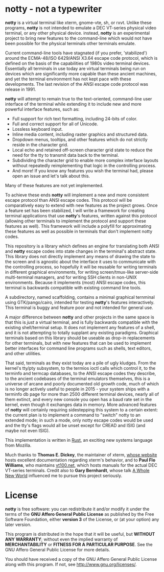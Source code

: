 # notty - not a typewriter

__notty__ is a virtual terminal like xterm, gnome-vte, sh, or rxvt. Unlike
these programs, __notty__ is not intended to emulate a DEC VT-series physical
video terminal, or any other physical device. instead, __notty__ is an
experimental project to bring new features to the command-line which would not
have been possible for the physical terminals other terminals emulate.

Current command-line tools have stagnated (if you prefer, 'stabilized') around
the ECMA-48/ISO 6429/ANSI X3.64 escape code protocol, which is defined on the
basis of the capabilities of 1980s video terminal devices. Essentially all
terminals in use today are virtual terminals being run on devices which are
significantly more capable than these ancient machines, and yet the terminal
environment has not kept pace with these developments. The last revision of the
ANSI escape code protocol was release in 1991.

__notty__ will attempt to remain true to the text-oriented, command-line user
interface of the terminal while extending it to include new and more powerful
interface features, such as:

* Full support for rich text formatting, including 24-bits of color.
* Full and correct support for all of Unicode.
* Lossless keyboard input.
* Inline media content, including raster graphics and structured data.
* Dropdown menus, tooltips, and other features which do not strictly reside in
  the character grid.
* Local echo and retained off-screen character grid state to reduce the need
  for the tty to transmit data back to the terminal.
* Subdividing the character grid to enable more complex interface layouts
  without repeatedly reimplementing that logic in the controlling process.
* And more! If you know any features you wish the terminal had, please open an
  issue and let's talk about this.

Many of these features are not yet implemented.

To achieve these ends __notty__ will implement a new and more consistent escape
protocol than ANSI escape codes. This protocol will be comparatively easy to
extend with new features as the project grows. Once a feature set has been
stabilized, I will write a framework for creating terminal applications that
use __notty__'s features, written against this protocol (allowing other
terminals to implement the protocol and support these features as well). This
framework will include a polyfill for approximating these features as well as
possible in terminals that don't implement notty codes.

This repository is a library which defines an engine for translating both ANSI
and __notty__ escape codes into state changes in the terminal's abstract state.
This library does not directly implement any means of drawing the state to the
screen and is agnostic about the interface it uses to communicate with the
controlling process, so hopefully it will be reusable for writing terminals in
different graphical environments, for writing screen/tmux-like server-side
multi-terminal managers, and for writing SSH clients in non-UNIX environments.
Because it implements (most) ANSI escape codes, this terminal is backwards
compatible with existing command line tools.

A subdirectory, named scaffolding, contains a minimal graphical ternminal using
GTK/pango/cairo, intended for testing __notty__'s features interactively. This
terminal is buggy and feature poor and not intended for general use.

A major difference between __notty__ and other projects in the same space is
that this is _just_ a virtual terminal, and is fully backwards compatible with
the existing shell/terminal setup. It does not implement any features of a
shell, and it is not attempting to totally supplant any existing paradigms.
Graphical terminals based on this library should be useable as drop-in
replacements for other terminals, but with new features that can be used to
implement better interfaces for command line programs such as shells, text
editors, and other utilities.

That said, terminals as they exist today are a pile of ugly kludges. From the
kernel's tty/pty subsystem, to the termios ioctl calls which control it, to the
terminfo and termcap databases, to the ANSI escape codes they describe, to the
ancient codebases of the terminal emulators themselves, this is a universe of
arcane and poorly documented old growth code, much of which is no longer
actively useful to people in 2015 - your system ships with a terminfo db page
for more than 2500 different terminal devices, nearly all of them extinct, and
every new console you open has a baud rate set in the kernel, even though it
exchanges data in memory. More advanced features of __notty__ will certainly
requiring sidestepping this system to a certain extent: the current plan is to
implement a command to "switch" notty to an extended mode; in such a mode, only
notty escape codes would be used and the tty's flags would all be unset except
for CREAD and ISIG (and maybe not even ISIG).

This implementation is written in [Rust][rust], an exciting new systems
language from Mozilla.

Much thanks to __Thomas E. Dickey__, the maintainer of xterm,
[whose website][invis-island] hosts excellent documentation regarding xterm's
behavior, and to __Paul Flo Williams__, who maintains [vt100.net][vt100],
which hosts manuals for the actual DEC VT-series terminals. Credit also to
__Gary Bernhardt__, whose talk [A Whole New World][anterminal] influenced me to
pursue this project seriously.

# License

__notty__ is free software: you can redistribute it and/or modify it under the
terms of the __GNU Affero General Public License__ as published by the Free
Software Foundation, either __version 3__ of the License, or (at your option)
any later version.

This program is distributed in the hope that it will be useful, but __WITHOUT
ANY WARRANTY__; without even the implied warranty of __MERCHANTABILITY__ or
__FITNESS FOR A PARTICULAR PURPOSE__.  See the GNU Affero General Public
License for more details.

You should have received a copy of the GNU Affero General Public License
along with this program.  If not, see <http://www.gnu.org/licenses/>.

[anterminal]: https://destroyallsoftware.com/talks/a-whole-new-world
[invis-island]: http://invisible-island.net/xterm
[rust]: https://rust-lang.org
[vt100]: http://vt100.net
